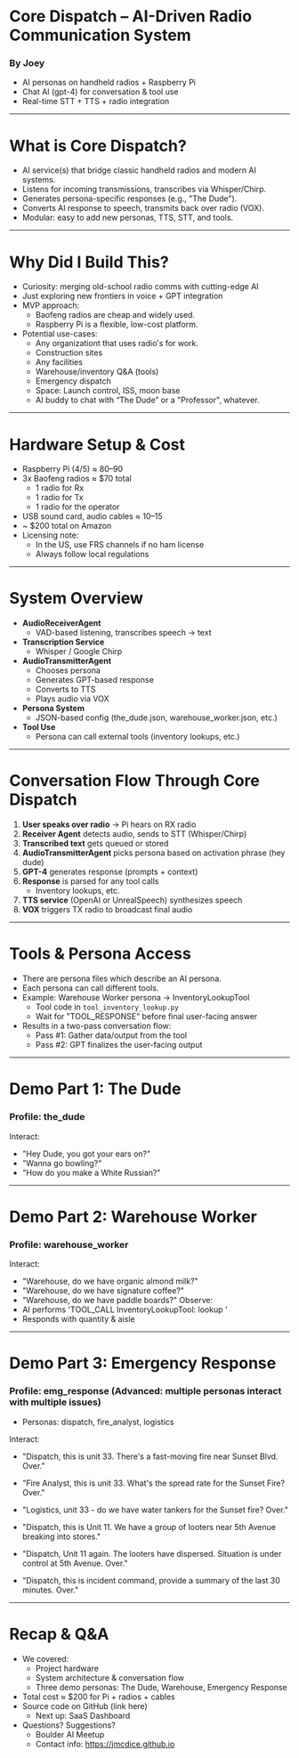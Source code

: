 
# Core Dispatch – AI-Driven Radio Communication System

### By Joey

- AI personas on handheld radios + Raspberry Pi
- Chat AI (gpt-4) for conversation & tool use
- Real-time STT + TTS + radio integration

---
# What is Core Dispatch?

- AI service(s) that bridge classic handheld radios and modern AI systems.
- Listens for incoming transmissions, transcribes via Whisper/Chirp.
- Generates persona-specific responses (e.g., "The Dude").
- Converts AI response to speech, transmits back over radio (VOX).
- Modular: easy to add new personas, TTS, STT, and tools.

---
# Why Did I Build This?

- Curiosity: merging old-school radio comms with cutting-edge AI
- Just exploring new frontiers in voice + GPT integration 
- MVP approach:
  - Baofeng radios are cheap and widely used.
  - Raspberry Pi is a flexible, low-cost platform.
- Potential use-cases:
  - Any organizationt that uses radio's for work.
  - Construction sites
  - Any facilities 
  - Warehouse/inventory Q&A (tools)
  - Emergency dispatch 
  - Space: Launch control, ISS, moon base
  - AI buddy to chat with “The Dude” or a "Professor", whatever. 

---
# Hardware Setup & Cost

- Raspberry Pi (4/5) ≈ $80–$90
- 3x Baofeng radios ≈ $70 total
  - 1 radio for Rx
  - 1 radio for Tx
  - 1 radio for the operator
- USB sound card, audio cables ≈ $10–$15
- ~ $200 total on Amazon
- Licensing note:
  - In the US, use FRS channels if no ham license
  - Always follow local regulations

---
# System Overview

- **AudioReceiverAgent** 
  - VAD-based listening, transcribes speech → text
- **Transcription Service** 
  - Whisper / Google Chirp
- **AudioTransmitterAgent** 
  - Chooses persona
  - Generates GPT-based response
  - Converts to TTS
  - Plays audio via VOX
- **Persona System** 
  - JSON-based config (the_dude.json, warehouse_worker.json, etc.)
- **Tool Use** 
  - Persona can call external tools (inventory lookups, etc.)

---
# Conversation Flow Through Core Dispatch

1. **User speaks over radio** → Pi hears on RX radio
2. **Receiver Agent** detects audio, sends to STT (Whisper/Chirp)
3. **Transcribed text** gets queued or stored
4. **AudioTransmitterAgent** picks persona based on activation phrase (hey dude)
5. **GPT-4** generates response (prompts + context)
6. **Response** is parsed for any tool calls
   - Inventory lookups, etc. 
7. **TTS service** (OpenAI or UnrealSpeech) synthesizes speech
8. **VOX** triggers TX radio to broadcast final audio

---
# Tools & Persona Access

- There are persona files which describe an AI persona.
- Each persona can call different tools.
- Example: Warehouse Worker persona → InventoryLookupTool
  - Tool code in `tool_inventory_lookup.py`
  - Wait for "TOOL_RESPONSE" before final user-facing answer
- Results in a two-pass conversation flow:
  - Pass #1: Gather data/output from the tool
  - Pass #2: GPT finalizes the user-facing output

---
# Demo Part 1: The Dude

### Profile: the_dude

Interact:
   - "Hey Dude, you got your ears on?"
   - "Wanna go bowling?"
   - "How do you make a White Russian?"

---

# Demo Part 2: Warehouse Worker

### Profile: warehouse_worker

Interact:
   - "Warehouse, do we have organic almond milk?"
   - "Warehouse, do we have signature coffee?"
   - "Warehouse, do we have paddle boards?"
Observe:
   - AI performs 'TOOL_CALL InventoryLookupTool: lookup <item>'
   - Responds with quantity & aisle

---
# Demo Part 3: Emergency Response

### Profile: emg_response (Advanced: multiple personas interact with multiple issues)

- Personas: dispatch, fire_analyst, logistics

Interact:
   - "Dispatch, this is unit 33. There's a fast-moving fire near Sunset Blvd. Over."
   - "Fire Analyst, this is unit 33. What's the spread rate for the Sunset Fire? Over."
   - "Logistics, unit 33 - do we have water tankers for the Sunset fire? Over."

   - "Dispatch, this is Unit 11. We have a group of looters near 5th Avenue 
      breaking into stores."
   - "Dispatch, Unit 11 again. The looters have dispersed. Situation is under 
      control at 5th Avenue. Over."

   - "Dispatch, this is incident command, provide a summary of the last 30 minutes. Over."

---
# Recap & Q&A

- We covered:
  - Project hardware
  - System architecture & conversation flow
  - Three demo personas: The Dude, Warehouse, Emergency Response
- Total cost ≈ $200 for Pi + radios + cables
- Source code on GitHub (link here)
  - Next up: SaaS Dashboard
- Questions? Suggestions?
  - Boulder AI Meetup
  - Contact info: https://jmcdice.github.io

